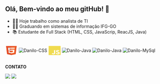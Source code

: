 ## <b>Olá, Bem-vindo ao meu gitHub!</b> 👋

- 👮‍♂️ Hoje trabalho como analista de TI 
- 👨‍🎓 Graduando em sistemas de informação IFG-GO
- 📚 Estudante de Full Stack (HTML, CSS, JavaScrip, ReacJS, Java)

<div style="display: inline_block"><br>
  <img align="center" alt="Danilo-HTML" height="30" width="40" src="https://raw.githubusercontent.com/devicons/devicon/master/icons/html5/html5-original.svg">
  <img align="center" alt="Danilo-CSS" height="30" width="40" src="https://cdn.jsdelivr.net/gh/devicons/devicon/icons/css3/css3-original.svg" />
  <img align="center" alt="Danilo-JS" height="30" width="40" src="https://raw.githubusercontent.com/devicons/devicon/master/icons/javascript/javascript-plain.svg">
  <img align="center" alt="Danilo-Java" height="30" width="40" src="https://cdn.jsdelivr.net/gh/devicons/devicon/icons/react/react-original.svg" />
  <img align="center" alt="Danilo-Java" height="30" width="40" src="https://cdn.jsdelivr.net/gh/devicons/devicon/icons/java/java-original-wordmark.svg" />
  <img align="center" alt="Danilo-MySql" height="40" width="50" src="https://cdn.jsdelivr.net/gh/devicons/devicon/icons/mysql/mysql-plain-wordmark.svg" />
</div>

##

<div>
  <p><b>CONTATO</b></p>
  <a href="https://www.linkedin.com/in/danilo-gabriel/" target="_blank"><img src="https://img.shields.io/badge/-LinkedIn-%230077B5?style=for-the-badge&logo=linkedin&logoColor=white" target="_blank"></a> 
 <a href = "mailto:contatodanilonascimento.dr@gmail.com"><img src="https://img.shields.io/badge/-Gmail-%23333?style=for-the-badge&logo=gmail&logoColor=white" target="_blank"></a>
</div>
